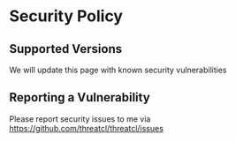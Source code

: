 # Security Policy

## Supported Versions

We will update this page with known security vulnerabilities

## Reporting a Vulnerability

Please report security issues to me via https://github.com/threatcl/threatcl/issues

